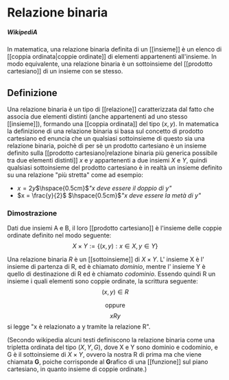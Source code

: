 # Relazione binaria

##### WikipediA
In matematica, una relazione binaria definita di un [[insieme]] è un elenco di [[coppia ordinata|coppie ordinate]] di elementi appartenenti all'insieme. In modo equivalente, una relazione binaria è un sottoinsieme del [[prodotto cartesiano]] di un insieme con se stesso.

## Definizione
Una relazione binaria è un tipo di [[relazione]] caratterizzata dal fatto che associa due elementi distinti (anche appartenenti ad uno stesso [[insieme]]), formando una [[coppia ordinata]] del tipo $(x,y)$.
In matematica la definizione di una relazione binaria si basa sul concetto di prodotto cartesiano ed enuncia che un qualsiasi sottoinsieme di questo sia una relazione binaria, poichè di per sè un prodotto cartesiano è un insieme definito sulla [[prodotto cartesiano|relazione binaria più generica possibile tra due elementi distinti]] $x$ e $y$ appartenenti a due insiemi $X$ e $Y$, quindi qualsiasi sottoinsieme del prodotto cartesiano è in realtà un insieme definito su una relazione "più stretta" come ad esempio:
- $x = 2y$$\hspace{0.5cm}$*"$x$ deve essere il doppio di $y$"*
- $x = \frac{y}{2}$ $\hspace{0.5cm}$*"$x$ deve essere la metà di $y$"*

### Dimostrazione

Dati due insiemi A e B, il loro [[prodotto cartesiano]] è l'insieme delle coppie ordinate definito nel modo seguente:
$$ X \times Y := \{(x,y) : x \in X , y \in Y\} $$

Una relazione binaria *R* è un [[sottoinsieme]] di $X \times Y$. L' insieme X è l' insieme di partenza di R, ed è chiamato *dominio*, mentre l' insieme Y è quello di destinazione di R ed è chiamato *codominio*.
Essendo quindi R un insieme i quali elementi sono coppie ordinate, la scrittura seguente:
$$ (x,y) \in R $$<center>oppure</center>$$xRy$$
si legge "x è relazionato a y tramite la relazione R".



(Secondo wikipedia alcuni testi definiscono la relazione binaria come una tripletta ordinata del tipo $(X,Y,G)$, dove X e Y sono dominio e codominio, e G è il sottoinsieme di $X \times Y$, ovvero la nostra R di prima ma che viene chiamata **G**, poiche corrisponde al **G**rafico di una [[funzione]] sul piano cartesiano, in quanto insieme di coppie ordinate.)